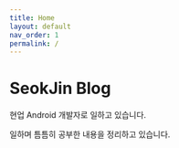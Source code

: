```yaml
---
title: Home
layout: default
nav_order: 1
permalink: /
---
```


# SeokJin Blog

현업 Android 개발자로 일하고 있습니다.

일하며 틈틈히 공부한 내용을 정리하고 있습니다.